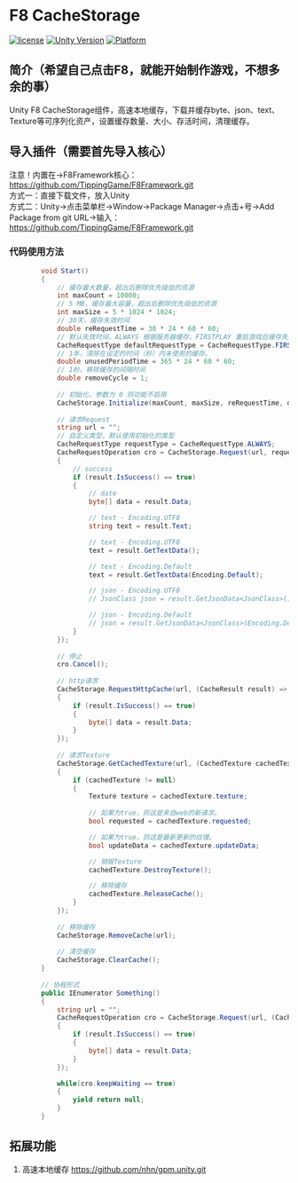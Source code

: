 # F8 CacheStorage

[![license](http://img.shields.io/badge/license-MIT-green.svg)](https://opensource.org/licenses/MIT)
[![Unity Version](https://img.shields.io/badge/unity-2021.3.15f1-blue)](https://unity.com)
[![Platform](https://img.shields.io/badge/platform-Win%20%7C%20Android%20%7C%20iOS%20%7C%20Mac%20%7C%20Linux%20%7C%20WebGL-orange)]()

## 简介（希望自己点击F8，就能开始制作游戏，不想多余的事）
Unity F8 CacheStorage组件，高速本地缓存，下载并缓存byte、json、text、Texture等可序列化资产，设置缓存数量、大小、存活时间，清理缓存。

## 导入插件（需要首先导入核心）
注意！内置在->F8Framework核心：https://github.com/TippingGame/F8Framework.git  
方式一：直接下载文件，放入Unity  
方式二：Unity->点击菜单栏->Window->Package Manager->点击+号->Add Package from git URL->输入：https://github.com/TippingGame/F8Framework.git

### 代码使用方法
```C#
        void Start()
        {
            // 缓存最大数量，超出后删除优先级低的资源
            int maxCount = 10000;
            // 5 MB，缓存最大容量，超出后删除优先级低的资源
            int maxSize = 5 * 1024 * 1024;
            // 30天，缓存失效时间
            double reRequestTime = 30 * 24 * 60 * 60;
            // 默认失效时间，ALWAYS 根据服务器缓存，FIRSTPLAY 重启游戏后缓存失效，ONCE 只使用一次，LOCAL 使用本地缓存
            CacheRequestType defaultRequestType = CacheRequestType.FIRSTPLAY;
            // 1年，清除在设定的时间（秒）内未使用的缓存。
            double unusedPeriodTime = 365 * 24 * 60 * 60;
            // 1秒，移除缓存的间隔时间
            double removeCycle = 1;
            
            // 初始化，参数为 0 则功能不启用
            CacheStorage.Initialize(maxCount, maxSize, reRequestTime, defaultRequestType, unusedPeriodTime, removeCycle);
            
            // 请求Request
            string url = "";
            // 自定义类型，默认使用初始化的类型
            CacheRequestType requestType = CacheRequestType.ALWAYS;
            CacheRequestOperation cro = CacheStorage.Request(url, requestType, (CacheResult result) =>
            {
                // success
                if (result.IsSuccess() == true)
                {
                    // date
                    byte[] data = result.Data;

                    // text - Encoding.UTF8
                    string text = result.Text;

                    // text - Encoding.UTF8
                    text = result.GetTextData();

                    // text - Encoding.Default
                    text = result.GetTextData(Encoding.Default);    

                    // json - Encoding.UTF8
                    // JsonClass json = result.GetJsonData<JsonClass>();

                    // json - Encoding.Default
                    // json = result.GetJsonData<JsonClass>(Encoding.Default);
                }
            });
            
            // 停止
            cro.Cancel();
            
            // http请求
            CacheStorage.RequestHttpCache(url, (CacheResult result) =>
            {
                if (result.IsSuccess() == true)
                {
                    byte[] data = result.Data;
                }
            });
            
            // 请求Texture
            CacheStorage.GetCachedTexture(url, (CachedTexture cachedTexture) =>
            {
                if (cachedTexture != null)
                {
                    Texture texture = cachedTexture.texture;
                    
                    // 如果为true，则这是来自web的新请求。
                    bool requested = cachedTexture.requested;

                    // 如果为true，则这是最新更新的纹理。
                    bool updateData = cachedTexture.updateData;

                    // 销毁Texture
                    cachedTexture.DestroyTexture();

                    // 移除缓存
                    cachedTexture.ReleaseCache();
                }
            });
            
            // 移除缓存
            CacheStorage.RemoveCache(url);
            
            // 清空缓存
            CacheStorage.ClearCache();
        }
        
        // 协程形式
        public IEnumerator Something()
        {
            string url = "";
            CacheRequestOperation cro = CacheStorage.Request(url, (CacheResult result) =>
            {
                if (result.IsSuccess() == true)
                {
                    byte[] data = result.Data;
                }
            });

            while(cro.keepWaiting == true)
            {
                yield return null;
            }
        }
```
## 拓展功能
1. 高速本地缓存 https://github.com/nhn/gpm.unity.git  

